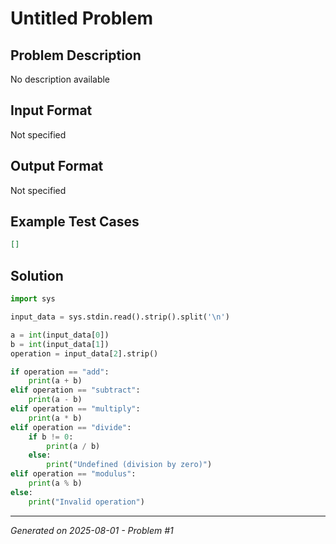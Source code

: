 # Untitled Problem

## Problem Description
No description available

## Input Format
Not specified

## Output Format
Not specified

## Example Test Cases
```json
[]
```

## Solution
```python
import sys

input_data = sys.stdin.read().strip().split('\n')

a = int(input_data[0])
b = int(input_data[1])
operation = input_data[2].strip()  

if operation == "add":
    print(a + b)
elif operation == "subtract":
    print(a - b)
elif operation == "multiply":
    print(a * b)
elif operation == "divide":
    if b != 0:
        print(a / b)
    else:
        print("Undefined (division by zero)")
elif operation == "modulus":
    print(a % b)
else:
    print("Invalid operation")
```

---
*Generated on 2025-08-01 - Problem #1*